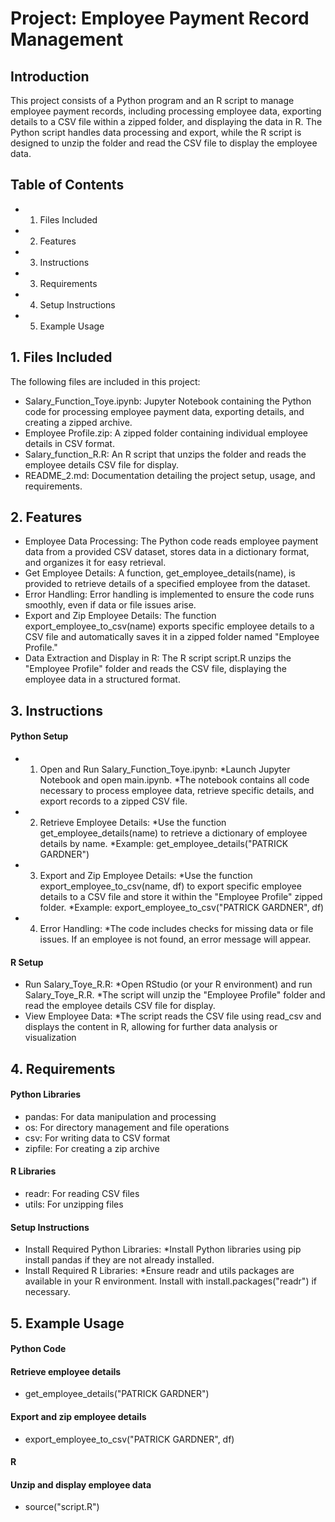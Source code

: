 # Project: Employee Payment Record Management

## Introduction

This project consists of a Python program and an R script to manage employee payment records, including processing employee data, exporting details to a CSV file within a zipped folder, and displaying the data in R. The Python script handles data processing and export, while the R script is designed to unzip the folder and read the CSV file to display the employee data.

## Table of Contents
* 1. Files Included
* 2. Features
* 3. Instructions
* 3. Requirements
* 4. Setup Instructions
* 5. Example Usage

## 1. Files Included
The following files are included in this project:
* Salary_Function_Toye.ipynb: Jupyter Notebook containing the Python code for processing employee payment data, exporting details, and creating a zipped archive.
* Employee Profile.zip: A zipped folder containing individual employee details in CSV format.
* Salary_function_R.R: An R script that unzips the folder and reads the employee details CSV file for display.
* README_2.md: Documentation detailing the project setup, usage, and requirements.

## 2. Features
* Employee Data Processing: The Python code reads employee payment data from a provided CSV dataset, stores data in a dictionary format, and organizes it for easy retrieval.
* Get Employee Details: A function, get_employee_details(name), is provided to retrieve details of a specified employee from the dataset.
* Error Handling: Error handling is implemented to ensure the code runs smoothly, even if data or file issues arise.
* Export and Zip Employee Details: The function export_employee_to_csv(name) exports specific employee details to a CSV file and automatically saves it in a zipped folder named "Employee Profile."
* Data Extraction and Display in R: The R script script.R unzips the "Employee Profile" folder and reads the CSV file, displaying the employee data in a structured format.


## 3. Instructions
#### Python Setup
* 1. Open and Run Salary_Function_Toye.ipynb:
    *Launch Jupyter Notebook and open main.ipynb.
    *The notebook contains all code necessary to process employee data, retrieve specific details, and export records to a zipped CSV file.
* 2. Retrieve Employee Details:
    *Use the function get_employee_details(name) to retrieve a dictionary of employee details by name.
    *Example: get_employee_details("PATRICK GARDNER")
* 3. Export and Zip Employee Details:
    *Use the function export_employee_to_csv(name, df) to export specific employee details to a CSV file and store it within the "Employee Profile" zipped folder.
    *Example: export_employee_to_csv("PATRICK GARDNER", df)
* 4. Error Handling:
    *The code includes checks for missing data or file issues. If an employee is not found, an error message will appear.
    
#### R Setup
* Run Salary_Toye_R.R:
    *Open RStudio (or your R environment) and run Salary_Toye_R.R.
    *The script will unzip the "Employee Profile" folder and read the employee details CSV file for display.
* View Employee Data:
    *The script reads the CSV file using read_csv and displays the content in R, allowing for further data analysis or visualization
    
## 4. Requirements
#### Python Libraries
* pandas: For data manipulation and processing
* os: For directory management and file operations
* csv: For writing data to CSV format
* zipfile: For creating a zip archive

#### R Libraries
* readr: For reading CSV files
* utils: For unzipping files


#### Setup Instructions
* Install Required Python Libraries:
    *Install Python libraries using pip install pandas if they are not already installed.
* Install Required R Libraries:
    *Ensure readr and utils packages are available in your R environment. Install with install.packages("readr") if necessary.


## 5. Example Usage
#### Python Code
#### Retrieve employee details
* get_employee_details("PATRICK GARDNER")
#### Export and zip employee details
* export_employee_to_csv("PATRICK GARDNER", df)
#### R
#### Unzip and display employee data
* source("script.R")
